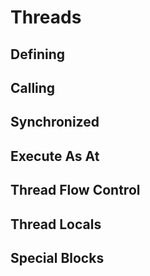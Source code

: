 # Threads

## Defining

## Calling

## Synchronized

## Execute As At

## Thread Flow Control

## Thread Locals

## Special Blocks
<!-- Death, Tick-->

